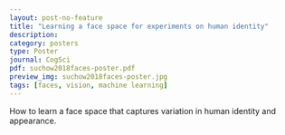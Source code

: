 ```yaml
---
layout: post-no-feature
title: "Learning a face space for experiments on human identity"
description:
category: posters
type: Poster
journal: CogSci
pdf: suchow2018faces-poster.pdf
preview_img: suchow2018faces-poster.jpg
tags: [faces, vision, machine learning]
---
```


How to learn a face space that captures variation in human identity and appearance.
